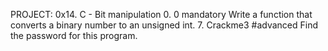 PROJECT: 0x14. C - Bit manipulation
0. 0
mandatory
Write a function that converts a binary number to an unsigned int.
7. Crackme3
#advanced
Find the password for this program.
